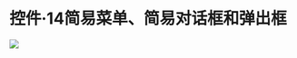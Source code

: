 # 控件·14简易菜单、简易对话框和弹出框

![](https://qhdtc.oss-cn-chengdu.aliyuncs.com/obsidian/14、正确使用控件-简易菜单、简易对话框和弹出框_8mRUZkvYBg.jpg)
